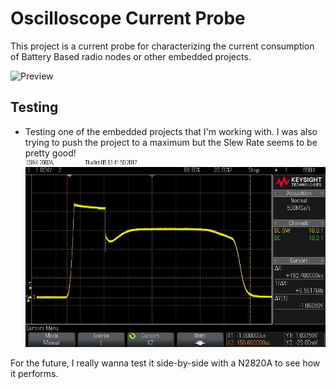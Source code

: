 # Oscilloscope Current Probe

This project is a current probe for characterizing the current consumption of Battery Based radio nodes or other embedded projects.

![Preview](http://i.imgur.com/YKki3hx.png)

## Testing
* Testing one of the embedded projects that I'm working with. I was also trying to push the project to a maximum but the Slew Rate seems to be pretty good!
![Preview](https://github.com/PY1CX/Oscilloscope-Current-Probe/blob/master/Test_Measurement_1.jpg?raw=true)

For the future, I really wanna test it side-by-side with a N2820A to see how it performs.
